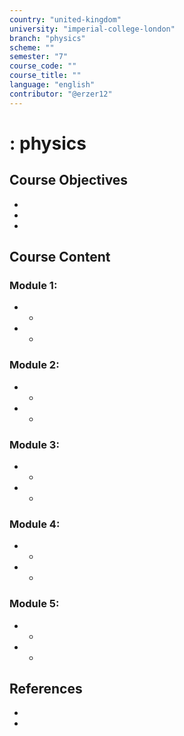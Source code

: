 ```yaml
---
country: "united-kingdom"
university: "imperial-college-london"
branch: "physics"
scheme: ""
semester: "7"
course_code: ""
course_title: ""
language: "english"
contributor: "@erzer12"
---
```

# : physics

## Course Objectives
* 
* 
* 

## Course Content
### Module 1: 
* 
  - 
* 
  - 

### Module 2: 
* 
  - 
* 
  - 

### Module 3: 
* 
  - 
* 
  - 

### Module 4: 
* 
  - 
* 
  - 

### Module 5: 
* 
  - 
* 
  - 

## References
* 
* 
